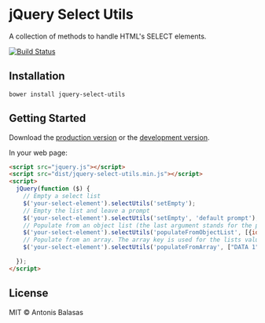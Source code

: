 # jQuery Select Utils

A collection of methods to handle HTML's SELECT elements.

[![Build Status](https://travis-ci.org/antoniom/jquery-select-utils.svg?branch=master)](https://travis-ci.org/antoniom/jquery-select-utils)

## Installation
```
bower install jquery-select-utils
```

## Getting Started

Download the [production version][min] or the [development version][max].

[min]: https://raw.githubusercontent.com/antoniom/jquery-jquery-select-utils/master/dist/jquery.jquery-select-utils.min.js
[max]: https://raw.githubusercontent.com/antoniom/jquery-jquery-select-utils/master/dist/jquery.jquery-select-utils.js

In your web page:

```html
<script src="jquery.js"></script>
<script src="dist/jquery-select-utils.min.js"></script>
<script>
  jQuery(function ($) {
  	// Empty a select list
    $('your-select-element').selectUtils('setEmpty');
    // Empty the list and leave a prompt
    $('your-select-element').selectUtils('setEmpty', 'default prompt'); 
    // Populate from an object list (the last argument stands for the prompt and is optional)
    $('your-select-element').selectUtils('populateFromObjectList', [{id: 1, name: "Name 1"}, {id: 2, name: "Name 2"}], 'id', 'name', 'Please Select');
    // Populate from an array. The array key is used for the lists value. The last argument is used in order to add an offset from the array's key.
    $('your-select-element').selectUtils('populateFromArray', ["DATA 1", "DATA 2", "DATA 3", "DATA 4"], 'Please Select', 1);

  });
</script>
```


## License

MIT © Antonis Balasas
